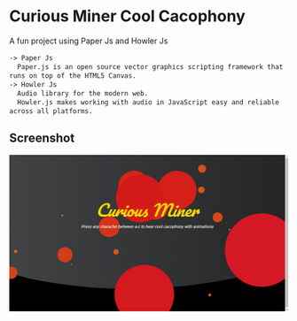 # Curious Miner Cool Cacophony
A fun project using Paper Js and Howler Js


```
-> Paper Js
  Paper.js is an open source vector graphics scripting framework that runs on top of the HTML5 Canvas.
-> Howler Js
  Audio library for the modern web. 
  Howler.js makes working with audio in JavaScript easy and reliable across all platforms. 
```

## Screenshot
<img src="https://github.com/niketkh/CoolCacophony/blob/master/Screenshots/cool-cacophony-2.png">
